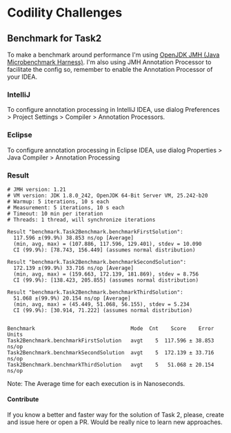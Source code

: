 # Codility Challenges

## Benchmark for Task2
To make a benchmark around performance I'm using [OpenJDK JMH (Java Microbenchmark Harness)](https://openjdk.java.net/projects/code-tools/jmh/).
I'm also using JMH Annotation Processor to facilitate the config so, remember to enable the Annotation Processor of your IDEA.

### IntelliJ
To configure annotation processing in IntelliJ IDEA, use dialog Preferences > Project Settings > Compiler > Annotation Processors.

### Eclipse
To configure annotation processing in Eclipse IDEA, use dialog Properties > Java Compiler > Annotation Processing

### Result
```shell script
# JMH version: 1.21
# VM version: JDK 1.8.0_242, OpenJDK 64-Bit Server VM, 25.242-b20
# Warmup: 5 iterations, 10 s each
# Measurement: 5 iterations, 10 s each
# Timeout: 10 min per iteration
# Threads: 1 thread, will synchronize iterations

Result "benchmark.Task2Benchmark.benchmarkFirstSolution":
  117.596 ±(99.9%) 38.853 ns/op [Average]
  (min, avg, max) = (107.886, 117.596, 129.401), stdev = 10.090
  CI (99.9%): [78.743, 156.449] (assumes normal distribution)

Result "benchmark.Task2Benchmark.benchmarkSecondSolution":
  172.139 ±(99.9%) 33.716 ns/op [Average]
  (min, avg, max) = (159.663, 172.139, 181.869), stdev = 8.756
  CI (99.9%): [138.423, 205.855] (assumes normal distribution)

Result "benchmark.Task2Benchmark.benchmarkThirdSolution":
  51.068 ±(99.9%) 20.154 ns/op [Average]
  (min, avg, max) = (45.449, 51.068, 56.155), stdev = 5.234
  CI (99.9%): [30.914, 71.222] (assumes normal distribution)


Benchmark                               Mode  Cnt    Score    Error  Units
Task2Benchmark.benchmarkFirstSolution   avgt    5  117.596 ± 38.853  ns/op
Task2Benchmark.benchmarkSecondSolution  avgt    5  172.139 ± 33.716  ns/op
Task2Benchmark.benchmarkThirdSolution   avgt    5   51.068 ± 20.154  ns/op
```

Note: The Average time for each execution is in Nanoseconds.


#### Contribute
If you know a better and faster way for the solution of Task 2, please, create and issue here or open a PR. Would be really nice to learn new approaches.